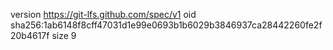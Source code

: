 version https://git-lfs.github.com/spec/v1
oid sha256:1ab6148f8cff47031d1e99e0693b1b6029b3846937ca28442260fe2f20b4617f
size 9
